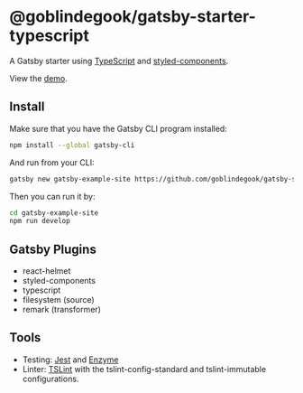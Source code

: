 # @goblindegook/gatsby-starter-typescript

A Gatsby starter using [TypeScript](https://typescriptlang.org) and [styled-components](https://www.styled-components.com).

View the [demo](https://goblindegook-gatsby-starter-typescript.netlify.com).

## Install

Make sure that you have the Gatsby CLI program installed:

```sh
npm install --global gatsby-cli
```

And run from your CLI:

```sh
gatsby new gatsby-example-site https://github.com/goblindegook/gatsby-starter-typescript
```

Then you can run it by:

```sh
cd gatsby-example-site
npm run develop
```

## Gatsby Plugins

* react-helmet
* styled-components
* typescript
* filesystem (source)
* remark (transformer)

## Tools

* Testing: [Jest](https://facebook.github.io/jest/) and [Enzyme](http://airbnb.io/enzyme/)
* Linter: [TSLint](https://palantir.github.io/tslint/) with the tslint-config-standard and tslint-immutable configurations.
